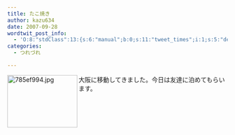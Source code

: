 ```yaml
---
title: たこ焼き
author: kazu634
date: 2007-09-28
wordtwit_post_info:
  - 'O:8:"stdClass":13:{s:6:"manual";b:0;s:11:"tweet_times";i:1;s:5:"delay";i:0;s:7:"enabled";i:1;s:10:"separation";s:2:"60";s:7:"version";s:3:"3.7";s:14:"tweet_template";b:0;s:6:"status";i:2;s:6:"result";a:0:{}s:13:"tweet_counter";i:2;s:13:"tweet_log_ids";a:1:{i:0;i:3255;}s:9:"hash_tags";a:0:{}s:8:"accounts";a:1:{i:0;s:7:"kazu634";}}'
categories:
  - つれづれ

---
```

<div class="section">
<p>
<a href="http://image.blog.livedoor.jp/simoom634/imgs/7/8/785ef994.jpg" onclick="__gaTracker('send', 'event', 'outbound-article', 'http://image.blog.livedoor.jp/simoom634/imgs/7/8/785ef994.jpg', '');" target="_blank"><img width="160" align="left" alt="785ef994.jpg" src="http://image.blog.livedoor.jp/simoom634/imgs/7/8/785ef994-s.jpg" class="pict" height="120" border="0" /></a>大阪に移動してきました。今日は友達に泊めてもらいます。<br clear="all" />
</p>
</div>
